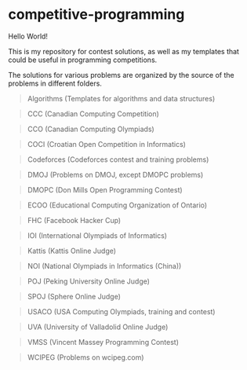 competitive-programming
===========

Hello World!

This is my repository for contest solutions, as well as my templates that could be useful
in programming competitions.

The solutions for various problems are organized by the source of the problems in different
folders.

> Algorithms (Templates for algorithms and data structures)

> CCC (Canadian Computing Competition)

> CCO (Canadian Computing Olympiads)

> COCI (Croatian Open Competition in Informatics)

> Codeforces (Codeforces contest and training problems)

> DMOJ (Problems on DMOJ, except DMOPC problems)

> DMOPC (Don Mills Open Programming Contest)

> ECOO (Educational Computing Organization of Ontario)

> FHC (Facebook Hacker Cup)

> IOI (International Olympiads of Informatics)

> Kattis (Kattis Online Judge)

> NOI (National Olympiads in Informatics (China))

> POJ (Peking University Online Judge)

> SPOJ (Sphere Online Judge)

> USACO (USA Computing Olympiads, training and contest)

> UVA (University of Valladolid Online Judge)

> VMSS (Vincent Massey Programming Contest)

> WCIPEG (Problems on wcipeg.com)
